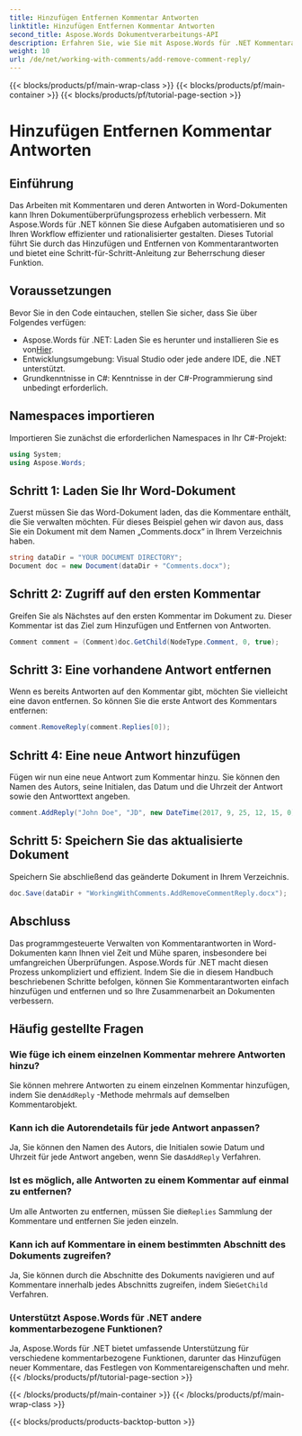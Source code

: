 ```yaml
---
title: Hinzufügen Entfernen Kommentar Antworten
linktitle: Hinzufügen Entfernen Kommentar Antworten
second_title: Aspose.Words Dokumentverarbeitungs-API
description: Erfahren Sie, wie Sie mit Aspose.Words für .NET Kommentarantworten in Word-Dokumenten hinzufügen und entfernen. Verbessern Sie Ihre Dokumentzusammenarbeit mit dieser Schritt-für-Schritt-Anleitung.
weight: 10
url: /de/net/working-with-comments/add-remove-comment-reply/
---
```


{{< blocks/products/pf/main-wrap-class >}}
{{< blocks/products/pf/main-container >}}
{{< blocks/products/pf/tutorial-page-section >}}

# Hinzufügen Entfernen Kommentar Antworten

## Einführung

Das Arbeiten mit Kommentaren und deren Antworten in Word-Dokumenten kann Ihren Dokumentüberprüfungsprozess erheblich verbessern. Mit Aspose.Words für .NET können Sie diese Aufgaben automatisieren und so Ihren Workflow effizienter und rationalisierter gestalten. Dieses Tutorial führt Sie durch das Hinzufügen und Entfernen von Kommentarantworten und bietet eine Schritt-für-Schritt-Anleitung zur Beherrschung dieser Funktion.

## Voraussetzungen

Bevor Sie in den Code eintauchen, stellen Sie sicher, dass Sie über Folgendes verfügen:

-  Aspose.Words für .NET: Laden Sie es herunter und installieren Sie es von[Hier](https://releases.aspose.com/words/net/).
- Entwicklungsumgebung: Visual Studio oder jede andere IDE, die .NET unterstützt.
- Grundkenntnisse in C#: Kenntnisse in der C#-Programmierung sind unbedingt erforderlich.

## Namespaces importieren

Importieren Sie zunächst die erforderlichen Namespaces in Ihr C#-Projekt:

```csharp
using System;
using Aspose.Words;
```

## Schritt 1: Laden Sie Ihr Word-Dokument

Zuerst müssen Sie das Word-Dokument laden, das die Kommentare enthält, die Sie verwalten möchten. Für dieses Beispiel gehen wir davon aus, dass Sie ein Dokument mit dem Namen „Comments.docx“ in Ihrem Verzeichnis haben.

```csharp
string dataDir = "YOUR DOCUMENT DIRECTORY";
Document doc = new Document(dataDir + "Comments.docx");
```

## Schritt 2: Zugriff auf den ersten Kommentar

Greifen Sie als Nächstes auf den ersten Kommentar im Dokument zu. Dieser Kommentar ist das Ziel zum Hinzufügen und Entfernen von Antworten.

```csharp
Comment comment = (Comment)doc.GetChild(NodeType.Comment, 0, true);
```

## Schritt 3: Eine vorhandene Antwort entfernen

Wenn es bereits Antworten auf den Kommentar gibt, möchten Sie vielleicht eine davon entfernen. So können Sie die erste Antwort des Kommentars entfernen:

```csharp
comment.RemoveReply(comment.Replies[0]);
```

## Schritt 4: Eine neue Antwort hinzufügen

Fügen wir nun eine neue Antwort zum Kommentar hinzu. Sie können den Namen des Autors, seine Initialen, das Datum und die Uhrzeit der Antwort sowie den Antworttext angeben.

```csharp
comment.AddReply("John Doe", "JD", new DateTime(2017, 9, 25, 12, 15, 0), "New reply");
```

## Schritt 5: Speichern Sie das aktualisierte Dokument

Speichern Sie abschließend das geänderte Dokument in Ihrem Verzeichnis.

```csharp
doc.Save(dataDir + "WorkingWithComments.AddRemoveCommentReply.docx");
```

## Abschluss

Das programmgesteuerte Verwalten von Kommentarantworten in Word-Dokumenten kann Ihnen viel Zeit und Mühe sparen, insbesondere bei umfangreichen Überprüfungen. Aspose.Words für .NET macht diesen Prozess unkompliziert und effizient. Indem Sie die in diesem Handbuch beschriebenen Schritte befolgen, können Sie Kommentarantworten einfach hinzufügen und entfernen und so Ihre Zusammenarbeit an Dokumenten verbessern.

## Häufig gestellte Fragen

### Wie füge ich einem einzelnen Kommentar mehrere Antworten hinzu?

 Sie können mehrere Antworten zu einem einzelnen Kommentar hinzufügen, indem Sie den`AddReply` -Methode mehrmals auf demselben Kommentarobjekt.

### Kann ich die Autorendetails für jede Antwort anpassen?

 Ja, Sie können den Namen des Autors, die Initialen sowie Datum und Uhrzeit für jede Antwort angeben, wenn Sie das`AddReply` Verfahren.

### Ist es möglich, alle Antworten zu einem Kommentar auf einmal zu entfernen?

Um alle Antworten zu entfernen, müssen Sie die`Replies` Sammlung der Kommentare und entfernen Sie jeden einzeln.

### Kann ich auf Kommentare in einem bestimmten Abschnitt des Dokuments zugreifen?

 Ja, Sie können durch die Abschnitte des Dokuments navigieren und auf Kommentare innerhalb jedes Abschnitts zugreifen, indem Sie`GetChild` Verfahren.

### Unterstützt Aspose.Words für .NET andere kommentarbezogene Funktionen?

Ja, Aspose.Words für .NET bietet umfassende Unterstützung für verschiedene kommentarbezogene Funktionen, darunter das Hinzufügen neuer Kommentare, das Festlegen von Kommentareigenschaften und mehr.
{{< /blocks/products/pf/tutorial-page-section >}}

{{< /blocks/products/pf/main-container >}}
{{< /blocks/products/pf/main-wrap-class >}}

{{< blocks/products/products-backtop-button >}}
